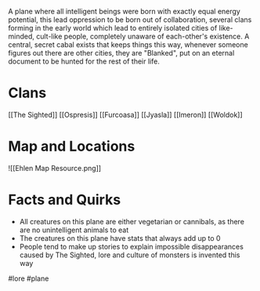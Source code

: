 A plane where all intelligent beings were born with exactly equal energy potential, this lead oppression to be born out of collaboration, several clans forming in the early world which lead to entirely isolated cities of like-minded, cult-like people, completely unaware of each-other's existence. A central, secret cabal exists that keeps things this way, whenever someone figures out there are other cities, they are "Blanked", put on an eternal document to be hunted for the rest of their life.

# Clans

[[The Sighted]]
[[Ospresis]] 
[[Furcoasa]]
[[Jyasla]]
[[Imeron]]
[[Woldok]] 
# Map and Locations

![[Ehlen Map Resource.png]]

# Facts and Quirks

- All creatures on this plane are either vegetarian or cannibals, as there are no unintelligent animals to eat
- The creatures on this plane have stats that always add up to 0
- People tend to make up stories to explain impossible disappearances caused by The Sighted, lore and culture of monsters is invented this way

#lore #plane